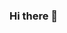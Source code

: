### Hi there 👋

<!--
**parahatreis/parahatreis** is a ✨ _special_ ✨ repository because its `README.md` (this file) appears on your GitHub profile.

[![Anurag's GitHub stats](https://github-readme-stats.vercel.app/api?username=parahatreis)](https://github.com/parahatreis/github-readme-stats)

-->
